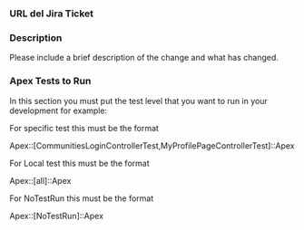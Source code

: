###  URL del Jira Ticket 

### Description

Please include a brief description of the change and what has changed.

### Apex Tests to Run
In this section you must put the test level that you want to run in your development for example:

For specific test this must be the format

Apex::[CommunitiesLoginControllerTest,MyProfilePageControllerTest]::Apex

For Local test this must be the format

Apex::[all]::Apex

For NoTestRun this must be the format

Apex::[NoTestRun]::Apex